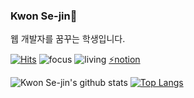 ### Kwon Se-jin👋

웹 개발자를 꿈꾸는 학생입니다.


[![Hits](https://hits.seeyoufarm.com/api/count/incr/badge.svg?url=https%3A%2F%2Fgithub.com%2F0307kwon&count_bg=%2379C83D&title_bg=%23555555&icon=&icon_color=%23E7E7E7&title=hits&edge_flat=false)](https://hits.seeyoufarm.com)
![focus](https://img.shields.io/badge/focus-frontend-orange)
![living](https://img.shields.io/badge/living-Daegu-3c9) [⚡notion](https://www.notion.so/Kwon-Se-jin-00efb7fd292c4af0b03421dd639134b3)

![Kwon Se-jin's github stats](https://github-readme-stats.vercel.app/api?username=0307kwon&show_icons=true&theme=radical)<span>                       </span>[![Top Langs](https://github-readme-stats.vercel.app/api/top-langs/?username=0307kwon&layout=compact)](https://github.com/anuraghazra/github-readme-stats)


<!--
**0307kwon/0307kwon** is a ✨ _special_ ✨ repository because its `README.md` (this file) appears on your GitHub profile.

Here are some ideas to get you started:

- 🔭 I’m currently working on ...
- 🌱 I’m currently learning ...
- 👯 I’m looking to collaborate on ...
- 🤔 I’m looking for help with ...
- 💬 Ask me about ...
- 📫 How to reach me: ...
- 😄 Pronouns: ...
- ⚡ Fun fact: ...
-->

